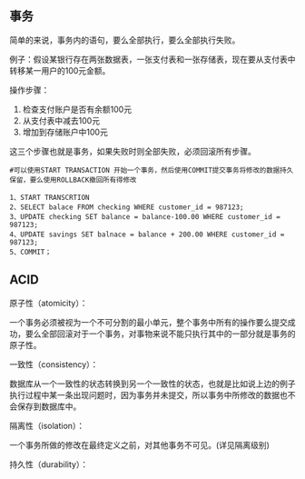 ## 事务

简单的来说，事务内的语句，要么全部执行，要么全部执行失败。

例子：假设某银行存在两张数据表，一张支付表和一张存储表，现在要从支付表中转移某一用户的100元金额。

操作步骤：

1. 检查支付账户是否有余额100元
2. 从支付表中减去100元
3. 增加到存储账户中100元

这三个步骤也就是事务，如果失败时则全部失败，必须回滚所有步骤。

```
#可以使用START TRANSACTION 开始一个事务，然后使用COMMIT提交事务将修改的数据持久保留，要么使用ROLLBACK撤回所有得修改

1、START TRANSCRTION
2、SELECT balace FROM checking WHERE customer_id = 987123;
3、UPDATE checking SET balance = balance-100.00 WHERE customer_id = 987123;
4、UPDATE savings SET balnace = balance + 200.00 WHERE customer_id = 987123;
5、COMMIT；
```

## ACID

原子性（atomicity）：

一个事务必须被视为一个不可分割的最小单元，整个事务中所有的操作要么提交成功，要么全部回滚对于一个事务，对事物来说不能只执行其中的一部分就是事务的原子性。

一致性（consistency）：

数据库从一个一致性的状态转换到另一个一致性的状态，也就是比如说上边的例子执行过程中某一条出现问题时，因为事务并未提交，所以事务中所修改的数据也不会保存到数据库中。

隔离性（isolation）：

一个事务所做的修改在最终定义之前，对其他事务不可见。\(详见隔离级别\)

持久性（durability）：

